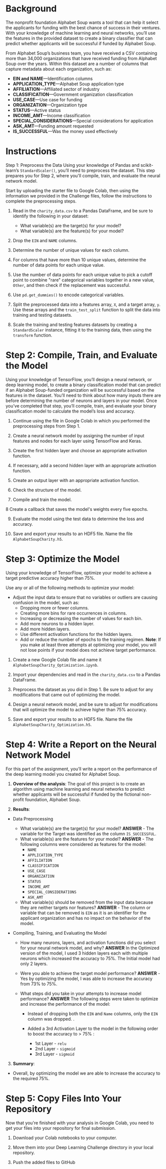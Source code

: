 # Background
The nonprofit foundation Alphabet Soup wants a tool that can help it select the applicants for funding with the best chance of success in their ventures. With your knowledge of machine learning and neural networks, you’ll use the features in the provided dataset to create a binary classifier that can predict whether applicants will be successful if funded by Alphabet Soup.

From Alphabet Soup’s business team, you have received a CSV containing more than 34,000 organizations that have received funding from Alphabet Soup over the years. Within this dataset are a number of columns that capture metadata about each organization, such as:

- **EIN and NAME**—Identification columns
- **APPLICATION_TYPE**—Alphabet Soup application type
- **AFFILIATION**—Affiliated sector of industry
- **CLASSIFICATION**—Government organization classification
- **USE_CASE**—Use case for funding
- **ORGANIZATION**—Organization type
- **STATUS**—Active status
- **INCOME_AMT**—Income classification
- **SPECIAL_CONSIDERATIONS**—Special considerations for application
- **ASK_AMT**—Funding amount requested
- **IS_SUCCESSFUL**—Was the money used effectively

# Instructions
Step 1: Preprocess the Data
Using your knowledge of Pandas and scikit-learn’s `StandardScaler()`, you’ll need to preprocess the dataset. This step prepares you for Step 2, where you'll compile, train, and evaluate the neural network model.

Start by uploading the starter file to Google Colab, then using the information we provided in the Challenge files, follow the instructions to complete the preprocessing steps.

1. Read in the `charity_data.csv` to a Pandas DataFrame, and be sure to identify the following in your dataset:

    - What variable(s) are the target(s) for your model?
    - What variable(s) are the feature(s) for your model?

2. Drop the `EIN` and `NAME` columns.

3. Determine the number of unique values for each column.

4. For columns that have more than 10 unique values, determine the number of data points for each unique value.

5. Use the number of data points for each unique value to pick a cutoff point to combine "rare" categorical variables together in a new value, `Other`, and then check if the replacement was successful.

6. Use `pd.get_dummies()` to encode categorical variables.

7. Split the preprocessed data into a features array, `X`, and a target array, `y`. Use these arrays and the `train_test_split` function to split the data into training and testing datasets.

8. Scale the training and testing features datasets by creating a `StandardScaler` instance, fitting it to the training data, then using the `transform` function.

# Step 2: Compile, Train, and Evaluate the Model
Using your knowledge of TensorFlow, you’ll design a neural network, or deep learning model, to create a binary classification model that can predict if an Alphabet Soup-funded organization will be successful based on the features in the dataset. You’ll need to think about how many inputs there are before determining the number of neurons and layers in your model. Once you’ve completed that step, you’ll compile, train, and evaluate your binary classification model to calculate the model’s loss and accuracy.

1. Continue using the file in Google Colab in which you performed the preprocessing steps from Step 1.

2. Create a neural network model by assigning the number of input features and nodes for each layer using TensorFlow and Keras.

3. Create the first hidden layer and choose an appropriate activation function.

4. If necessary, add a second hidden layer with an appropriate activation function.

5. Create an output layer with an appropriate activation function.

6. Check the structure of the model.

7. Compile and train the model.

8 Create a callback that saves the model's weights every five epochs.

9. Evaluate the model using the test data to determine the loss and accuracy.

10. Save and export your results to an HDF5 file. Name the file `AlphabetSoupCharity.h5`.

# Step 3: Optimize the Model
Using your knowledge of TensorFlow, optimize your model to achieve a target predictive accuracy higher than 75%.

Use any or all of the following methods to optimize your model:

- Adjust the input data to ensure that no variables or outliers are causing confusion in the model, such as:
    - Dropping more or fewer columns.
    - Creating more bins for rare occurrences in columns.
    - Increasing or decreasing the number of values for each bin.
    - Add more neurons to a hidden layer.
    - Add more hidden layers.
    - Use different activation functions for the hidden layers.
    - Add or reduce the number of epochs to the training regimen.
**Note**: If you make at least three attempts at optimizing your model, you will not lose points if your model does not achieve target performance.

1. Create a new Google Colab file and name it `AlphabetSoupCharity_Optimization.ipynb`.

2. Import your dependencies and read in the `charity_data.csv` to a Pandas DataFrame.

3. Preprocess the dataset as you did in Step 1. Be sure to adjust for any modifications that came out of optimizing the model.

4. Design a neural network model, and be sure to adjust for modifications that will optimize the model to achieve higher than 75% accuracy.

5. Save and export your results to an HDF5 file. Name the file `AlphabetSoupCharity_Optimization.h5`.

# Step 4: Write a Report on the Neural Network Model
For this part of the assignment, you’ll write a report on the performance of the deep learning model you created for Alphabet Soup.

1. **Overview of the analysis**: 
The goal of this project is to create an algorithm using machine learning and neural networks to predict whether applicants will be successful if funded by the fictional non-profit foundation, Alphabet Soup.

2. **Results**:
- Data Preprocessing

    - What variable(s) are the target(s) for your model? **ANSWER** - The variable for the Target was identified as the column `IS_SUCCESSFUL`.
    - What variable(s) are the features for your model? **ANSWER** - The following columns were considered as features for the model:
        - `NAME`
        - `APPLICATION_TYPE`
        - `AFFILIATION`
        - `CLASSIFICATION`
        - `USE_CASE`
        - `ORGANIZATION`
        - `STATUS`
        - `INCOME_AMT`
        - `SPECIAL_CONSIDERATIONS`
        - `ASK_AMT`
    - What variable(s) should be removed from the input data because they are neither targets nor features? **ANSWER** - The column or variable that can be removed is `EIN` as it is an identifier for the applicant organization and has no impact on the behavior of the model.

- Compiling, Training, and Evaluating the Model

    - How many neurons, layers, and activation functions did you select for your neural network model, and why? **ANSWER** In the Optimized version of the model, I used 3 hidden layers each with multiple neurons which increased the accuracy to 75%. The Initial model had only 2 layers. 

    - Were you able to achieve the target model performance? **ANSWER** - Yes by optimizing the model, I was able to increase the accuracy from 73% to 75%.

    - What steps did you take in your attempts to increase model performance? **ANSWER** The following steps were taken to optimize and increase the performance of the model:

        - Instead of dropping both the `EIN` and `Name` columns, only the `EIN` column was dropped. .

        - Added a 3rd Activation Layer to the model in the following order to boost the accuracy to > 75% :

            - 1st Layer - `relu`
            - 2nd Layer - `sigmoid`
            - 3rd Layer - `sigmoid`

3. **Summary**: 
- Overall, by optimizing the model we are able to increase the accuracy to the required 75%.

# Step 5: Copy Files Into Your Repository
Now that you're finished with your analysis in Google Colab, you need to get your files into your repository for final submission.

1. Download your Colab notebooks to your computer.

2. Move them into your Deep Learning Challenge directory in your local repository.

3. Push the added files to GitHub